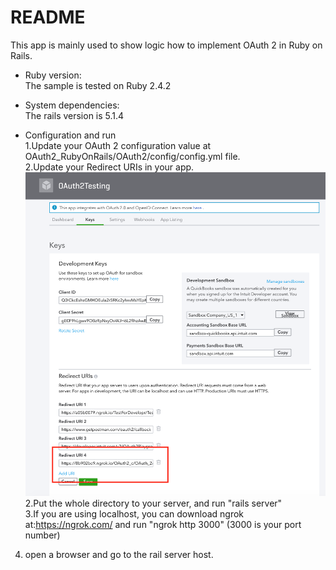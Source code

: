 # README

This app is mainly used to show logic how to implement OAuth 2 in Ruby on Rails.

* Ruby version:<br>
The sample is tested on Ruby 2.4.2

* System dependencies:<br>
The rails version is 5.1.4

* Configuration and run<br>
1.Update your OAuth 2 configuration value at OAuth2_RubyOnRails/OAuth2/config/config.yml file.<br>
2.Update your Redirect URIs in your app. <br>
[![solarized dualmode](https://github.com/IntuitDeveloper/OAuth2_RubyOnRails/blob/master/OAuth2/public/app_redirect.png)](#features)
2.Put the whole directory to your server, and run "rails server" <br>
3.If you are using localhost, you can download ngrok at:https://ngrok.com/ and run "ngrok http 3000" (3000 is your port number)<br>
4. open a browser and go to the rail server host.
